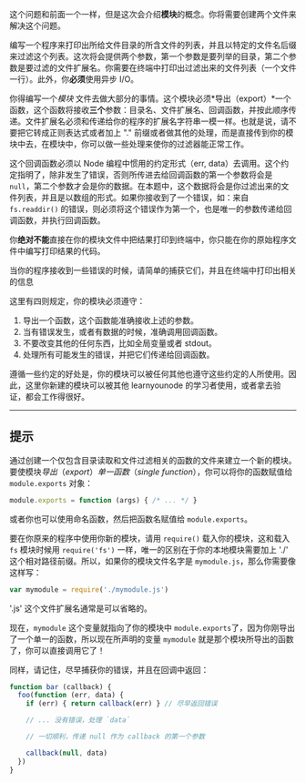 这个问题和前面一个一样，但是这次会介绍**模块**的概念。你将需要创建两个文件来解决这个问题。

编写一个程序来打印出所给文件目录的所含文件的列表，并且以特定的文件名后缀来过滤这个列表。这次将会提供两个参数，第一个参数是要列举的目录，第二个参数是要过滤的文件扩展名。你需要在终端中打印出过滤出来的文件列表（一个文件一行）。此外，你**必须**使用异步 I/O。

你得编写一个*模块* 文件去做大部分的事情。这个模块必须*导出（export）*一个函数，这个函数将接收**三个**参数：目录名、文件扩展名、回调函数，并按此顺序传递。文件扩展名必须和传递给你的程序的扩展名字符串一模一样。也就是说，请不要把它转成正则表达式或者加上 "." 前缀或者做其他的处理，而是直接传到你的模块中去，在模块中，你可以做一些处理来使你的过滤器能正常工作。

这个回调函数必须以 Node 编程中惯用的约定形式（err, data）去调用。这个约定指明了，除非发生了错误，否则所传进去给回调函数的第一个参数将会是 `null`，第二个参数才会是你的数据。在本题中，这个数据将会是你过滤出来的文件列表，并且是以数组的形式。如果你接收到了一个错误，如：来自 `fs.readdir()` 的错误，则必须将这个错误作为第一个，也是唯一的参数传递给回调函数，并执行回调函数。

你**绝对不能**直接在你的模块文件中把结果打印到终端中，你只能在你的原始程序文件中编写打印结果的代码。

当你的程序接收到一些错误的时候，请简单的捕获它们，并且在终端中打印出相关的信息

这里有四则规定，你的模块必须遵守：

1. 导出一个函数，这个函数能准确接收上述的参数。
2. 当有错误发生，或者有数据的时候，准确调用回调函数。
3. 不要改变其他的任何东西，比如全局变量或者 stdout。
4. 处理所有可能发生的错误，并把它们传递给回调函数。

遵循一些约定的好处是，你的模块可以被任何其他也遵守这些约定的人所使用。因此，这里你新建的模块可以被其他 learnyounode 的学习者使用，或者拿去验证，都会工作得很好。

----------------------------------------------------------------------
## 提示

通过创建一个仅包含目录读取和文件过滤相关的函数的文件来建立一个新的模块。要使模块*导出*（*export*）*单一函数*（*single function*），你可以将你的函数赋值给 `module.exports` 对象：

```js
module.exports = function (args) { /* ... */ }
```

或者你也可以使用命名函数，然后把函数名赋值给 `module.exports`。

要在你原来的程序中使用你新的模块，请用 `require()` 载入你的模块，这和载入 `fs` 模块时候用 `require('fs')` 一样，唯一的区别在于你的本地模块需要加上 './' 这个相对路径前缀。所以，如果你的模块文件名字是 `mymodule.js`，那么你需要像这样写：

```js
var mymodule = require('./mymodule.js')
```

'.js' 这个文件扩展名通常是可以省略的。

现在，`mymodule` 这个变量就指向了你的模块中  `module.exports`了，因为你刚导出了一个单一的函数，所以现在所声明的变量 `mymodule` 就是那个模块所导出的函数了，你可以直接调用它了！

同样，请记住，尽早捕获你的错误，并且在回调中返回：

```js
function bar (callback) {
  foo(function (err, data) {
    if (err) { return callback(err) } // 尽早返回错误

    // ... 没有错误，处理 `data`

    // 一切顺利，传递 null 作为 callback 的第一个参数

    callback(null, data)
  })
}
```
